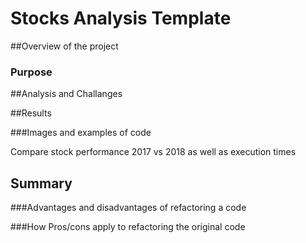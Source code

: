 # Stocks Analysis Template

##Overview of the project
### Purpose

##Analysis and Challanges

##Results 

###Images and examples of code

Compare stock performance 2017 vs 2018 as well as execution times

## Summary

###Advantages and disadvantages of refactoring a code

###How Pros/cons apply to refactoring the original code 
